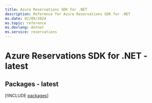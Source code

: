 ```yaml
---
title: Azure Reservations SDK for .NET
description: Reference for Azure Reservations SDK for .NET
ms.date: 02/09/2024
ms.topic: reference
ms.devlang: dotnet
ms.service: reservations
---
```

# Azure Reservations SDK for .NET - latest
## Packages - latest
[!INCLUDE [packages](reservations-index.md)]
